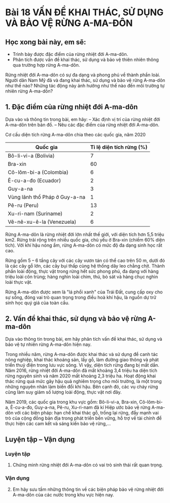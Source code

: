 # Bài 18 VẤN ĐỀ KHAI THÁC, SỬ DỤNG VÀ BẢO VỆ RỪNG A-MA-ĐÔN

## Học xong bài này, em sẽ:
- Trình bày được đặc điểm của rừng nhiệt đới A-ma-dôn.
- Phân tích được vấn đề khai thác, sử dụng và bảo vệ thiên nhiên thông qua trường hợp rừng A-ma-dôn.

Rừng nhiệt đới A-ma-dôn có sự đa dạng và phong phú về thành phần loài. Người dân Nam Mỹ đã và đang khai thác, sử dụng và bảo vệ rừng A-ma-dôn như thế nào? Những tác động này ảnh hưởng như thế nào đến môi trường tự nhiên rừng A-ma-dôn?

## 1. Đặc điểm của rừng nhiệt đới A-ma-dôn

Dựa vào và thông tin trong bài, em hãy:
– Xác định vị trí của rừng nhiệt đới A-ma-dôn trên bản đồ.
– Nêu các đặc điểm của rừng nhiệt đới A-ma-dôn.

Cơ cấu diện tích rừng A-ma-dôn
chia theo các quốc gia, năm 2020

| Quốc gia | Tỉ lệ diện tích rừng (%) |
|---|---|
| Bô-li-vi-a (Bolivia) | 7 |
| Bra-xin | 60 |
| Cô-lôm-bi-a (Colombia) | 6 |
| Ê-cu-a-đo (Ecuador) | 2 |
| Guy-a-na | 3 |
| Vùng lãnh thổ Pháp ở Guy-a-na | 1 |
| Pê-ru (Peru) | 13 |
| Xu-ri-nam (Suriname) | 2 |
| Vê-nê-xu-ê-la (Venezuela) | 6 |

Rừng A-ma-dôn là rừng nhiệt đới lớn nhất thế giới, với diện tích hơn 5,5 triệu km2. Rừng trải rộng trên nhiều quốc gia, chủ yếu ở Bra-xin (chiếm 60% diện tích). Với khí hậu nóng ẩm, rừng A-ma-dôn có mức độ đa dạng sinh học rất cao.

Rừng gồm 5 – 6 tầng cây với các cây vươn tán có thể cao trên 50 m, dưới đó là các cây gỗ lớn, các cây bụi thấp cùng hệ thống dây leo chằng chịt. Thành phần loài động, thực vật trong rừng hết sức phong phú, đa dạng với hàng triệu loài côn trùng; hàng nghìn loài chim, thú, bò sát và hàng chục nghìn loài thực vật.

Rừng A-ma-dôn được xem là "lá phổi xanh" của Trái Đất, cung cấp oxy cho sự sống, đóng vai trò quan trọng trong điều hoà khí hậu, là nguồn dự trữ sinh học quý giá của toàn cầu.

## 2. Vấn đề khai thác, sử dụng và bảo vệ rừng A-ma-dôn

Dựa vào thông tin trong bài, em hãy phân tích vấn đề khai thác, sử dụng và bảo vệ tự nhiên rừng A-ma-dôn hiện nay.

Trong nhiều năm, rừng A-ma-dôn được khai thác và sử dụng để canh tác nông nghiệp, khai thác khoáng sản, lấy gỗ, làm đường giao thông và phát triển thuỷ điện trong lưu vực sông. Vì vậy, diện tích rừng đang bị mất dần. Năm 2016, rừng nhiệt đới A-ma-dôn đã mất khoảng 3,4 triệu ha diện tích rừng nguyên sinh và năm 2020 mất khoảng 2,3 triệu ha. Hoạt động khai thác rừng quá mức gây hậu quả nghiêm trọng cho môi trường, là một trong những nguyên nhân làm biến đổi khí hậu. Bên cạnh đó, các vụ cháy rừng cũng làm suy giảm số lượng loài động, thực vật nơi đây.

Năm 2019, các quốc gia trong khu vực gồm: Bô-li-vi-a, Bra-xin, Cô-lôm-bi-a, Ê-cu-a-đo, Guy-a-na, Pê-ru, Xu-ri-nam đã kí Hiệp ước bảo vệ rừng A-ma-dôn với các biện pháp: hạn chế khai thác gỗ, trồng lại rừng, đẩy mạnh vai trò của cộng đồng bản địa trong phát triển bền vững, hỗ trợ về tài chính để thực hiện các cam kết và sáng kiến bảo vệ rừng,...

## Luyện tập – Vận dụng

### Luyện tập

1. Chứng minh rừng nhiệt đới A-ma-dôn có vai trò sinh thái rất quan trọng.

### Vận dụng

2. Em hãy sưu tầm những thông tin về các biện pháp bảo vệ rừng nhiệt đới A-ma-dôn của các nước trong khu vực hiện nay.

